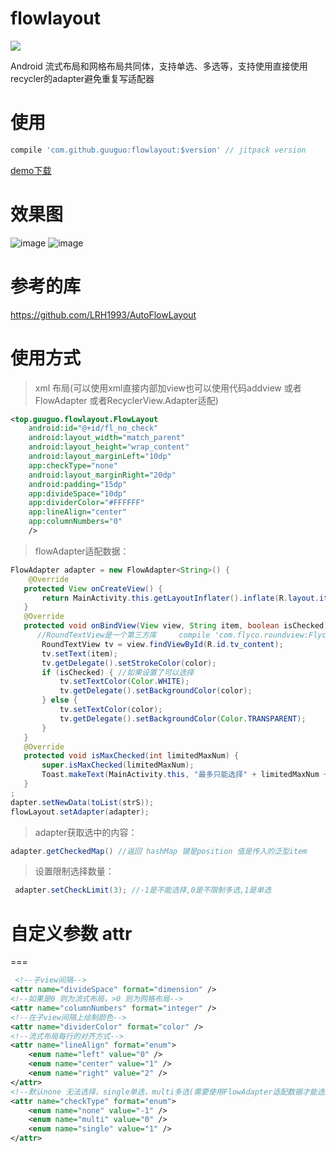 flowlayout
=======
[![](https://jitpack.io/v/guuguo/flowLayout.svg)](https://jitpack.io/#guuguo/flowLayout)

Android 流式布局和网格布局共同体，支持单选、多选等，支持使用直接使用recycler的adapter避免重复写适配器
# 使用
```groovy
compile 'com.github.guuguo:flowlayout:$version' // jitpack version
```
[demo下载](https://fir.im/rmsn)

# 效果图

![image](recode.gif)
![image](pic1.png)

# 参考的库

https://github.com/LRH1993/AutoFlowLayout

# 使用方式

> xml 布局(可以使用xml直接内部加view也可以使用代码addview 或者FlowAdapter 或者RecyclerView.Adapter适配)

```xml
<top.guuguo.flowlayout.FlowLayout
    android:id="@+id/fl_no_check"
    android:layout_width="match_parent"
    android:layout_height="wrap_content"
    android:layout_marginLeft="10dp"
    app:checkType="none"
    android:layout_marginRight="20dp"
    android:padding="15dp"
    app:divideSpace="10dp"
    app:dividerColor="#FFFFFF"
    app:lineAlign="center"
    app:columnNumbers="0"
    />
```
> flowAdapter适配数据：
```java
FlowAdapter adapter = new FlowAdapter<String>() {
    @Override
   protected View onCreateView() {
       return MainActivity.this.getLayoutInflater().inflate(R.layout.item_tag, view, false)
   }
   @Override
   protected void onBindView(View view, String item, boolean isChecked) {
      //RoundTextView是一个第三方库     compile 'com.flyco.roundview:FlycoRoundView_Lib:1.1.4@aar'
       RoundTextView tv = view.findViewById(R.id.tv_content);
       tv.setText(item);
       tv.getDelegate().setStrokeColor(color);
       if (isChecked) { //如果设置了可以选择
           tv.setTextColor(Color.WHITE);
           tv.getDelegate().setBackgroundColor(color);
       } else {
           tv.setTextColor(color);
           tv.getDelegate().setBackgroundColor(Color.TRANSPARENT);
       }
   }
   @Override
   protected void isMaxChecked(int limitedMaxNum) {
       super.isMaxChecked(limitedMaxNum);
       Toast.makeText(MainActivity.this, "最多只能选择" + limitedMaxNum + "个", Toast.LENGTH_SHORT
   }
;
dapter.setNewData(toList(strS));
flowLayout.setAdapter(adapter);
```
> adapter获取选中的内容：
```java
adapter.getCheckedMap() //返回 hashMap 键是position 值是传入的泛型item
```
> 设置限制选择数量：
```java
 adapter.setCheckLimit(3); //-1是不能选择,0是不限制多选,1是单选
```
# 自定义参数 attr
===

```xml
 <!--子view间隔-->
<attr name="divideSpace" format="dimension" />
<!--如果是0 则为流式布局，>0 则为网格布局-->
<attr name="columnNumbers" format="integer" />
<!--在子view间隔上绘制颜色-->
<attr name="dividerColor" format="color" />
<!--流式布局每行的对齐方式-->
<attr name="lineAlign" format="enum">
    <enum name="left" value="0" />
    <enum name="center" value="1" />
    <enum name="right" value="2" />
</attr>
<!--默认none 无法选择，single单选，multi多选(需要使用FlowAdapter适配数据才能选择)-->
<attr name="checkType" format="enum">
    <enum name="none" value="-1" />
    <enum name="multi" value="0" />
    <enum name="single" value="1" />
</attr>
```


